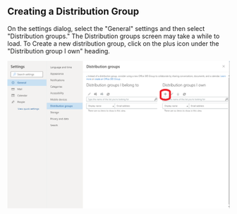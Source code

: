 ## Creating a Distribution Group

On the settings dialog, select the "General" settings and then select "Distribution groups."  The Distribution groups screen may take a while to load.  To Create a new distribution group, click on the plus icon under the "Distribution group I own" heading.

![Image](/img/Outlook-Web/Create-Distribution-Group-02.png)